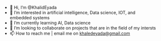 - 👋 Hi, I’m @KhalidEyada
- 👀 I’m interested in artificial intelligence, Data science, IOT, and embedded systems
- 🌱 I’m currently learning AI, Data science
- 💞️ I’m looking to collaborate on projects that are in the field of my intersts 
- 📫 How to reach me | email me on khaledeyada@gmail.com

<!---
KhalidEyada/KhalidEyada is a ✨ special ✨ repository because its `README.md` (this file) appears on your GitHub profile.
You can click the Preview link to take a look at your changes.
--->

